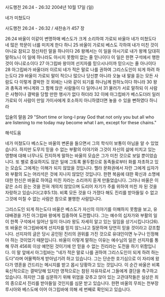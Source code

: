 사도행전 26:24 - 26:32 
2004년 10월 17일 (일)

네가 미쳤도다



사도행전 26:24 - 26:32 / 새찬송가 457 장


26:24 바울이 이같이 변명하매 베스도가 크게 소리하여 가로되 바울아 네가 미쳤도다 네 많은 학문이 너를 미치게 한다 하니 25 바울이 가로되 베스도 각하여 내가 미친 것이 아니요 참되고 정신차린 말을 하나이다 26 왕께서는 이 일을 아시기로 내가 왕께 담대히 말하노니 이 일에 하나라도 아시지 못함이 없는 줄 믿나이다 이 일은 한편 구석에서 행한 것이 아니로소이다 27 아그립바 왕이여 선지자를 믿으시나이까 믿으시는 줄 아나이다 28 아그립바가 바울더러 이르되 네가 적은 말로 나를 권하여 그리스도인이 되게 하려 하는도다 29 바울이 가로되 말이 적으나 많으나 당신뿐 아니라 오늘 내 말을 듣는 모든 사람도 다 이렇게 결박한 것 외에는 나와 같이 되기를 하나님께 원하노이다 하니라 30 왕과 총독과 버니게와 그 함께 앉은 사람들이 다 일어나서 31 물러가 서로 말하되 이 사람은 사형이나 결박을 당할 만한 행사가 없다 하더라 32 이에 아그립바가 베스도더러 일러 가로되 이 사람이 만일 가이사에게 호소하지 아니하였더면 놓을 수 있을 뻔하였다 하니라

입술의 말씀
29 "Short time or long-I pray God that not only you but all who are listening to me today may become what I am, except for these chains."

해석도움





네가 미쳤도다
베스도는 바울의 변론을 들으면서 그의 학식이 보통이 아님을 알 수 있었습니다. 하지만 도무지 믿을 수 없는 부활의 이야기와 그것이 자신의 삶에 미치고 있는 영향에 대해 너무나도 진지하게 말하는 바울의 모습은 그가 미친 것으로 보일 뿐이었습니다. 또 별로 중요하지도 않은 일에 그토록 몰두함으로 동족들로부터 화를 자초하고 있는 모습도 그에게는 이해가 되지 않았을 것입니다. 헬라 문화권에서 자란 그에게 십자가와 부활의 도는 어리석은 것에 지나지 않았던 것입니다. 한편 복음에 대한 확신과 소명에 대한 헌신은 바울로 하여금 미친 자라는 소리까지 듣게 만들었습니다. 그러나 바울은 이같은 소리 듣는 것을 전혀 개의치 않았으며 도리어 자기가 주를 위하여 미친 자 된 것을 자랑하고 있습니다(고후5:13). 비록 모든 것을 다 가졌다 해도 진리를 받아들일 수 없고 그것에 미칠 수 없는 사람은 참으로 불행한 사람입니다. 

그리스도인 되게 하는도다
바울은 베스도가 자신의 이야기를 이해하지 못함을 보고, 유대배경을 가진 아그립바 왕에게 집중하여 도전합니다. 그는 예수의 십자가와 부활의 일이 한쪽 구석에서 일어난 일이 아니라 왕도 자세히 알고 있는 일임을 상기시킵니다(26). 또 바울은 아그립바에게 선지자를 믿지 않느냐고 질문하며 당연히 믿을 것이라고 강조합니다. 선지자의 글은 당시 공인된 진리의 권위를 가진 것으로 유대인이면 누구나 인정해야 하는 것이었기 때문입니다. 바울이 이렇게 말하는 이유는 예수님의 일은 선지자를 통해 무려 456회 이상 예언된 것이기에 안 믿을 수 없는 진리라는 도전을 하기 위함입니다. 이 말 앞에서 아그립바는 "네가 적은 말로 나를 권하여 그리스도인이 되게 하려 하는도다"라며 어물쩍하게 받아넘기려 하고 있습니다. 그는 단순한 호기심으로 이 자리에 왔다가 영혼을 건드리는 메시지를 받고 몹시 당황하고 있는 것입니다. 이 순간 바울은 비록 육신적으로는 결박당해 있지만 영적으로는 참된 자유자로서 그들에게 결단을 촉구하고 있습니다. 하지만 그를 심문하기 위해 위엄을 갖추고 앉아 있는 고관대작들은 실상은 죄의 종으로서 진리를 받아들일 것인지를 심문 받고 있습니다. 한편 바울의 무죄는 천부장 루시아와 베스도에 이어 아그립바에 의해 세 번째로 확인되고 있습니다.